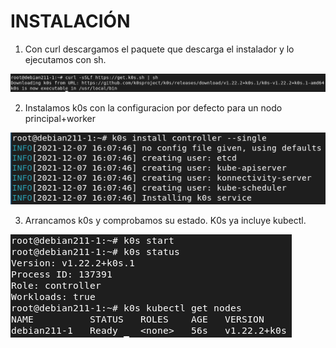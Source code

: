 # INSTALACIÓN

1. Con curl descargamos el paquete que descarga el instalador y lo ejecutamos con sh.

![imagen](https://github.com/mikkgh/k0s/blob/main/imagenes/instala1.png)

2. Instalamos k0s con la configuracion por defecto para un nodo principal+worker

![imagen](https://github.com/mikkgh/k0s/blob/main/imagenes/instala2.png)

3. Arrancamos k0s y comprobamos su estado. K0s ya incluye kubectl.

![imagen](https://github.com/mikkgh/k0s/blob/main/imagenes/instala3.png)
